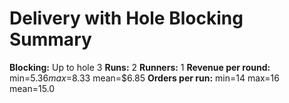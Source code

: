 # Delivery with Hole Blocking Summary

**Blocking:** Up to hole 3 
**Runs:** 2
**Runners:** 1
**Revenue per round:** min=$5.36 max=$8.33 mean=$6.85
**Orders per run:** min=14 max=16 mean=15.0